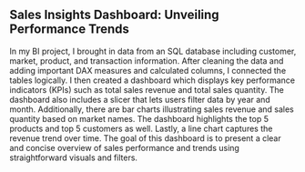 ## Sales Insights Dashboard: Unveiling Performance Trends

In my BI project, I brought in data from an SQL database including customer, market, product, and transaction information. After cleaning the data and adding important DAX measures and calculated columns, I connected the tables logically. I then created a dashboard which displays key performance indicators (KPIs) such as total sales revenue and total sales quantity. The dashboard also includes a slicer that lets users filter data by year and month. Additionally, there are bar charts illustrating sales revenue and sales quantity based on market names. The dashboard highlights the top 5 products and top 5 customers as well. Lastly, a line chart captures the revenue trend over time. The goal of this dashboard is to present a clear and concise overview of sales performance and trends using straightforward visuals and filters.

